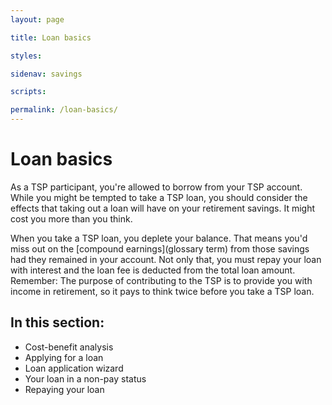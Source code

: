```yaml
---
layout: page

title: Loan basics

styles:

sidenav: savings

scripts:

permalink: /loan-basics/
---
```


# Loan basics

As a TSP participant, you're allowed to borrow from your TSP account. While you might be tempted to take a TSP loan, you should consider the effects that taking out a loan will have on your retirement savings. It might cost you more than you think.

When you take a TSP loan, you deplete your balance. That means you'd miss out on the [compound earnings](glossary term) from those savings had they remained in your account. Not only that, you must repay your loan with interest and the loan fee is deducted from the total loan amount. Remember: The purpose of contributing to the TSP is to provide you with income in retirement, so it pays to think twice before you take a TSP loan. 


 ## In this section:

+ Cost-benefit analysis
+ Applying for a loan
+ Loan application wizard
+ Your loan in a non-pay status
+ Repaying your loan

<!-- CONTENT END -->
